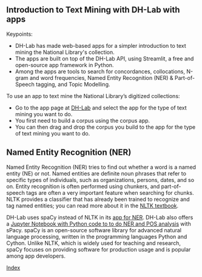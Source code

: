 ## Introduction to Text Mining with DH-Lab with apps

Keypoints:
- DH-Lab has made web-based apps for a simpler introduction to text mining the National Library's collection. 
- The apps are built on top of the DH-Lab API, using Streamlit, a free and open-source app framework in Python. 
- Among the apps are tools to search for concordances, collocations, N-gram and word frequencies, Named Entity Recognition (NER) & Part-of-Speech tagging, and Topic Modelling.

To use an app to text mine the National Library’s digitized collections:

- Go to the app page at [DH-Lab](https://www.nb.no/dh-lab/) and select the app for the type of text mining you want to do. 
- You first need to build a corpus using the corpus app. 
- You can then drag and drop the corpus you build to the app for the type of text mining you want to do.

## Named Entity Recognition (NER)

Named Entity Recognition (NER) tries to find out whether a word is a named entity (NE) or not. Named entities are definite noun phrases that refer to specific types of individuals, such as organizations, persons, dates, and so on. Entity recognition is often performed using chunkers, and part-of-speech tags are often a very important feature when searching for chunks. NLTK provides a classifier that has already been trained to recognize and tag named entities; you can read more about it in the [NLTK textbook](https://www.nltk.org/book/ch07.html#named_entity_recognition_index_term). 

DH-Lab uses spaCy instead of NLTK in its [app for NER](https://dh.nb.no/apps/navn-og-steder/). DH-Lab also offers a [Jupyter Notebook with Python code to to do NER and POS analysis](https://nationallibraryofnorway.github.io/digital_tekstanalyse/tutorial/3.0.ner_og_pos.html) with sPacy. spaCy is an open-source software library for advanced natural language processing, written in the programming languages Python and Cython. Unlike NLTK, which is widely used for teaching and research, spaCy focuses on providing software for production usage and is popular among app developers.

[Index](https://ang-uio.github.io/Textmining/)
